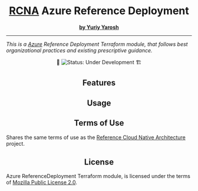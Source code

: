 <h1 align="center">
  <a href="https://github.com/yuriy-yarosh/architecture">RCNA</a> Azure Reference Deployment
</h1>

<p align="center">
  <a href="https://www.linkedin.com/in/yuriy-yarosh-171ba3b9/"><b>by Yuriy Yarosh</b></a>
</p>

<hr />

<p>
  <em>This is a <a href="https://azure.microsoft.com/">Azure</a> Reference Deployment Terraform module, 
  that follows best organizational practices and existing prescriptive guidance.</em>
</p>

<div align="center">
  🚧 <img src="https://img.shields.io/badge/status-under_development-red?style=flat-square" alt="Status: Under Development" /> 🏗️
</div>

<h2 align="center">Features</h2>

<h2 align="center">Usage</h2>

<h2 align="center">Terms of Use</h2>

Shares the same terms of use as the <a href="https://github.com/yuriy-yarosh/architecture?tab=readme-ov-file#---terms-of-use">Reference Cloud Native Architecture</a> project.

<h2 align="center">License</h2>

Azure ReferenceDeployment Terraform module, is licensed under the terms of [Mozilla Public License 2.0](LICENSE).

